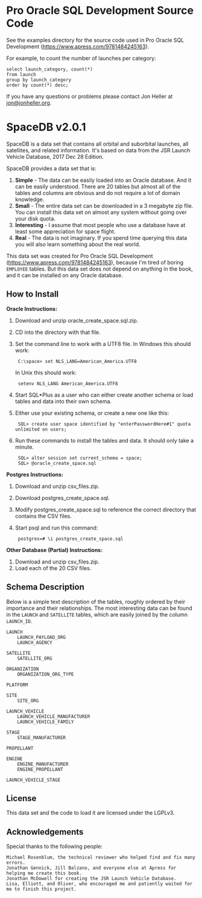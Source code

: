 Pro Oracle SQL Development Source Code
======================================

See the examples directory for the source code used in Pro Oracle SQL Development (https://www.apress.com/9781484245163).

For example, to count the number of launches per category:

	select launch_category, count(*)
	from launch
	group by launch_category
	order by count(*) desc;

If you have any questions or problems please contact Jon Heller at jon@jonheller.org.


SpaceDB v2.0.1
==============

SpaceDB is a data set that contains all orbital and suborbital launches, all satellites, and related information.  It's based on data from the JSR Launch Vehicle Database, 2017 Dec 28 Edition.

SpaceDB provides a data set that is:

1. **Simple** - The data can be easily loaded into an Oracle database.  And it can be easily understood.  There are 20 tables but almost all of the tables and columns are obvious and do not require a lot of domain knowledge.
2. **Small** - The entire data set can be downloaded in a 3 megabyte zip file.  You can install this data set on almost any system without going over your disk quota.
3. **Interesting** - I assume that most people who use a database have at least some appreciation for space flight.
4. **Real** - The data is not imaginary.  If you spend time querying this data you will also learn something about the real world.

This data set was created for Pro Oracle SQL Development (https://www.apress.com/9781484245163), because I'm tired of boring `EMPLOYEE` tables.  But this data set does not depend on anything in the book, and it can be installed on any Oracle database.


How to Install
--------------

**Oracle Instructions:**

1. Download and unzip oracle_create_space.sql.zip.
2. CD into the directory with that file.
3. Set the command line to work with a UTF8 file.  In Windows this should work:

		C:\space> set NLS_LANG=American_America.UTF8

	In Unix this should work:

		setenv NLS_LANG American_America.UTF8

4. Start SQL\*Plus as a user who can either create another schema or load tables and data into their own schema.
5. Either use your existing schema, or create a new one like this:

		SQL> create user space identified by "enterPasswordHere#1" quota unlimited on users;

6. Run these commands to install the tables and data.  It should only take a minute.

		SQL> alter session set current_schema = space;
		SQL> @oracle_create_space.sql

**Postgres Instructions:**

1. Download and unzip csv_files.zip.
2. Download postgres_create_space.sql.
3. Modify postgres_create_space.sql to reference the correct directory that contains the CSV files.
4. Start psql and run this command:

		postgres=# \i postgres_create_space.sql


**Other Database (Partial) Instructions:**

1. Download and unzip csv_files.zip.
2. Load each of the 20 CSV files.


Schema Description
------------------

Below is a simple text description of the tables, roughly ordered by their importance and their relationships.  The most interesting data can be found in the `LAUNCH` and `SATELLITE` tables, which are easily joined by the column `LAUNCH_ID`.

	LAUNCH
		LAUNCH_PAYLOAD_ORG
		LAUNCH_AGENCY

	SATELLITE
		SATELLITE_ORG

	ORGANIZATION
		ORGANIZATION_ORG_TYPE

	PLATFORM

	SITE
		SITE_ORG

	LAUNCH_VEHICLE
		LAUNCH_VEHICLE_MANUFACTURER
		LAUNCH_VEHICLE_FAMILY

	STAGE
		STAGE_MANUFACTURER

	PROPELLANT

	ENGINE
		ENGINE_MANUFACTURER
		ENGINE_PROPELLANT

	LAUNCH_VEHICLE_STAGE


License
-------

This data set and the code to load it are licensed under the LGPLv3.


Acknowledgements
----------------

Special thanks to the following people:

    Michael Rosenblum, the technical reviewer who helped find and fix many errors.
    Jonathan Gennick, Jill Balzano, and everyone else at Apress for helping me create this book.
    Jonathan McDowell for creating the JSR Launch Vehicle Database.
    Lisa, Elliott, and Oliver, who encouraged me and patiently waited for me to finish this project.
